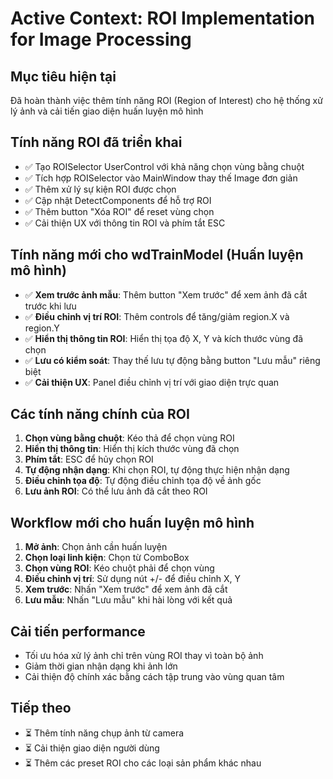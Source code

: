 # Active Context: ROI Implementation for Image Processing

## Mục tiêu hiện tại
Đã hoàn thành việc thêm tính năng ROI (Region of Interest) cho hệ thống xử lý ảnh và cải tiến giao diện huấn luyện mô hình

## Tính năng ROI đã triển khai
- ✅ Tạo ROISelector UserControl với khả năng chọn vùng bằng chuột
- ✅ Tích hợp ROISelector vào MainWindow thay thế Image đơn giản
- ✅ Thêm xử lý sự kiện ROI được chọn
- ✅ Cập nhật DetectComponents để hỗ trợ ROI
- ✅ Thêm button "Xóa ROI" để reset vùng chọn
- ✅ Cải thiện UX với thông tin ROI và phím tắt ESC

## Tính năng mới cho wdTrainModel (Huấn luyện mô hình)
- ✅ **Xem trước ảnh mẫu**: Thêm button "Xem trước" để xem ảnh đã cắt trước khi lưu
- ✅ **Điều chỉnh vị trí ROI**: Thêm controls để tăng/giảm region.X và region.Y
- ✅ **Hiển thị thông tin ROI**: Hiển thị tọa độ X, Y và kích thước vùng đã chọn
- ✅ **Lưu có kiểm soát**: Thay thế lưu tự động bằng button "Lưu mẫu" riêng biệt
- ✅ **Cải thiện UX**: Panel điều chỉnh vị trí với giao diện trực quan

## Các tính năng chính của ROI
1. **Chọn vùng bằng chuột**: Kéo thả để chọn vùng ROI
2. **Hiển thị thông tin**: Hiển thị kích thước vùng đã chọn
3. **Phím tắt**: ESC để hủy chọn ROI
4. **Tự động nhận dạng**: Khi chọn ROI, tự động thực hiện nhận dạng
5. **Điều chỉnh tọa độ**: Tự động điều chỉnh tọa độ về ảnh gốc
6. **Lưu ảnh ROI**: Có thể lưu ảnh đã cắt theo ROI

## Workflow mới cho huấn luyện mô hình
1. **Mở ảnh**: Chọn ảnh cần huấn luyện
2. **Chọn loại linh kiện**: Chọn từ ComboBox
3. **Chọn vùng ROI**: Kéo chuột phải để chọn vùng
4. **Điều chỉnh vị trí**: Sử dụng nút +/- để điều chỉnh X, Y
5. **Xem trước**: Nhấn "Xem trước" để xem ảnh đã cắt
6. **Lưu mẫu**: Nhấn "Lưu mẫu" khi hài lòng với kết quả

## Cải tiến performance
- Tối ưu hóa xử lý ảnh chỉ trên vùng ROI thay vì toàn bộ ảnh
- Giảm thời gian nhận dạng khi ảnh lớn
- Cải thiện độ chính xác bằng cách tập trung vào vùng quan tâm

## Tiếp theo
- ⏳ Thêm tính năng chụp ảnh từ camera
- ⏳ Cải thiện giao diện người dùng
- ⏳ Thêm các preset ROI cho các loại sản phẩm khác nhau 